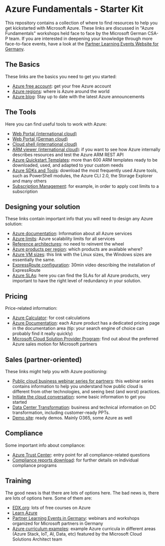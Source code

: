 # Azure Fundamentals - Starter Kit

This repository contains a collection of where to find resources to help you get kickstarted with Microsoft Azure. These links are discussed in "Azure Fundamentals" workshops held face to face by the Microsoft German CSA-P team.
If you are interested in deepening your knowledge through more face-to-face events, have a look at the  [Partner Learning Events Website for Germany](https://aka.ms/mehr-wissen).

## The Basics

These links are the basics you need to get you started:

* [Azure free account](https://azure.microsoft.com/en-us/free/): get your free Azure account
* [Azure regions](https://azure.microsoft.com/en-us/global-infrastructure/regions/): where is Azure around the world
* [Azure blog](https://azure.microsoft.com/en-us/blog/): Stay up to date with the latest Azure announcements

## The Tools

Here you can find useful tools to work with Azure:

* [Web Portal (international cloud)](https://portal.azure.com)
* [Web Portal (German cloud)](https://portal.microsoftazure.de)
* [Cloud shell (international cloud)](https://shell.azure.com)
* [ARM viewer (international cloud)](https://resources.azure.com): if you want to see how Azure internally describes resources and test the Azure ARM REST API
* [Azure Quickstart Templates](https://azure.microsoft.com/en-us/resources/templates/): more than 600 ARM templates ready to be downloaded, used, and adapted to your custom needs
* [Azure SDKs and Tools](https://aka.ms/azuresdk): download the most frequently used Azure tools, such as PowerShell modules, the Azure CLI 2.0, the Storage Explorer and many others 
* [Subscription Management](https://account.windowsazure.com/Subscriptions): for example, in order to apply cost limits to a subscription


## Designing your solution

These links contain important info that you will need to design any Azure solution:

* [Azure documentation](https://docs.microsoft.com/en-us/azure/#pivot=products): Information about all Azure services
* [Azure limits](https://aka.ms/azurelimits): Azure scalability limits for all services
* [Reference architectures](https://docs.microsoft.com/en-us/azure/architecture/reference-architectures/): no need to reinvent the wheel
* [Azure products per region](https://azure.microsoft.com/en-us/global-infrastructure/services/): which products are available where?
* [Azure VM sizes](https://docs.microsoft.com/en-us/azure/virtual-machines/linux/sizes): this link with the Linux sizes, the Windows sizes are essentially the same.
* [ExpressRoute configuration](https://channel9.msdn.com/Blogs/bfrank/Hybrid-Network-ExpressRoute-interxion-Azure): 30min video describing the installation of ExpressRoute
* [Azure SLAs](https://aka.ms/azuresla): here you can find the SLAs for all Azure products, very important to have the right level of redundancy in your solution.

## Pricing

Price-related information:

* [Azure Calculator](https://azure.microsoft.com/en-us/pricing/calculator/): for cost calculations
* [Azure Documentation](https://docs.microsoft.com/en-us/azure/#pivot=products): each Azure product has a dedicated pricing page in the documentation area (tip: your search engine of choice can probably find it really quickly)
* [Microsoft Cloud Solution Provider Program](https://partnercenter.microsoft.com/en-us/partner/cloud-solution-provider): find out about the preferred Azure sales motion for Microsoft partners 

## Sales (partner-oriented)

These links might help you with Azure positioning:

* [Public cloud business webinar series for partners](https://www.microsoftpartnerserverandcloud.com/Pages/azurewebinars.aspx): this webinar series contains information to help you understand how public cloud is different from other technologies, and seeing best (and worst) practices.
* [Initiate the cloud conversation](https://www.microsoftpartnerserverandcloud.com/Pages/contents.aspx?page=58&color=00BCF2): some basic information to get you started
* [Data Center Transformation](https://www.microsoftpartnerserverandcloud.com/Pages/practice.aspx?page=15): business and technical information on DC transformation, including customer-ready PPTs.
* [Demo site](https://demos.microsoft.com/): ready demos. Mainly O365, some Azure as well

## Compliance

Some important info about compliance:

* [Azure Trust Center](https://www.microsoft.com/en-us/TrustCenter/Compliance/default.aspx): entry point for all compliance-related questions
* [Compliance reports download](https://servicetrust.microsoft.com/ViewPage/MSComplianceGuide): for further details on individual compliance programs

## Training

The good news is that there are lots of options here. The bad news is, there are lots of options here. Some of them are:

* [EDX.org](https://www.edx.org/course?search_query=azure): lots of free courses on Azure
* [Learn Azure](https://aka.ms/learnazure)
* [Partner Learning Events in Germany](https://aka.ms/mehr-wissen): webinars and workshops organized for Microsoft partners in Germany
* [Azure curriculum examples](https://www.microsoft.com/de-de/partner/readiness/curricula.aspx): example Azure curricula in different areas (Azure Stack, IoT, AI, Data, etc) featured by the Microsoft Cloud Solutions Architect team
